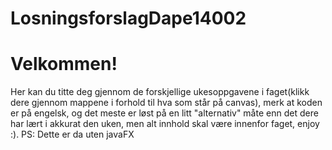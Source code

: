 # LosningsforslagDape14002

# Velkommen! 

Her kan du titte deg gjennom de forskjellige ukesoppgavene i faget(klikk dere gjennom mappene i forhold til hva som står på canvas), merk at koden er på engelsk, og det meste er løst på en litt "alternativ" måte enn det dere har lært i akkurat den uken, men alt innhold skal være innenfor faget, enjoy :). PS: Dette er da uten javaFX
